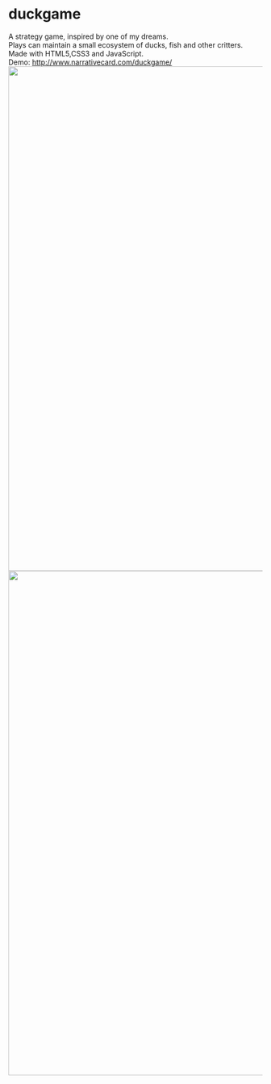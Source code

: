 # duckgame
A strategy game, inspired by one of my dreams. <br>
Plays can maintain a small ecosystem of ducks, fish and other critters. <br>
Made with HTML5,CSS3 and JavaScript.<br>
Demo: http://www.narrativecard.com/duckgame/
<img src="https://github.com/YolandaYang/duckgame/blob/master/game-image.png" width="1000">
<img src="https://github.com/YolandaYang/duckgame/blob/master/rareducks.png" width="1000">
